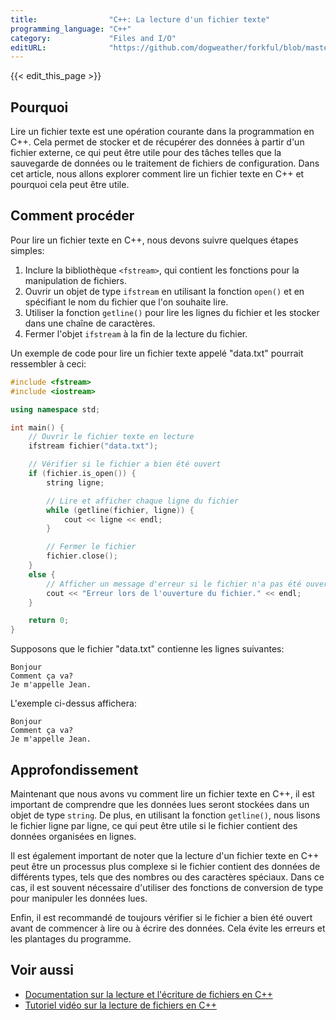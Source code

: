 ```yaml
---
title:                "C++: La lecture d'un fichier texte"
programming_language: "C++"
category:             "Files and I/O"
editURL:              "https://github.com/dogweather/forkful/blob/master/content/fr/cpp/reading-a-text-file.md"
---
```


{{< edit_this_page >}}

## Pourquoi

Lire un fichier texte est une opération courante dans la programmation en C++. Cela permet de stocker et de récupérer des données à partir d'un fichier externe, ce qui peut être utile pour des tâches telles que la sauvegarde de données ou le traitement de fichiers de configuration. Dans cet article, nous allons explorer comment lire un fichier texte en C++ et pourquoi cela peut être utile.

## Comment procéder

Pour lire un fichier texte en C++, nous devons suivre quelques étapes simples:

1. Inclure la bibliothèque `<fstream>`, qui contient les fonctions pour la manipulation de fichiers.
2. Ouvrir un objet de type `ifstream` en utilisant la fonction `open()` et en spécifiant le nom du fichier que l'on souhaite lire.
3. Utiliser la fonction `getline()` pour lire les lignes du fichier et les stocker dans une chaîne de caractères.
4. Fermer l'objet `ifstream` à la fin de la lecture du fichier.

Un exemple de code pour lire un fichier texte appelé "data.txt" pourrait ressembler à ceci:

```C++
#include <fstream>
#include <iostream>

using namespace std;

int main() {
    // Ouvrir le fichier texte en lecture
    ifstream fichier("data.txt");

    // Vérifier si le fichier a bien été ouvert
    if (fichier.is_open()) {
        string ligne;

        // Lire et afficher chaque ligne du fichier
        while (getline(fichier, ligne)) {
            cout << ligne << endl;
        }

        // Fermer le fichier
        fichier.close();
    }
    else {
        // Afficher un message d'erreur si le fichier n'a pas été ouvert
        cout << "Erreur lors de l'ouverture du fichier." << endl;
    }

    return 0;
}
```

Supposons que le fichier "data.txt" contienne les lignes suivantes:

```
Bonjour
Comment ça va?
Je m'appelle Jean.
```

L'exemple ci-dessus affichera:

```
Bonjour
Comment ça va?
Je m'appelle Jean.
```

## Approfondissement

Maintenant que nous avons vu comment lire un fichier texte en C++, il est important de comprendre que les données lues seront stockées dans un objet de type `string`. De plus, en utilisant la fonction `getline()`, nous lisons le fichier ligne par ligne, ce qui peut être utile si le fichier contient des données organisées en lignes.

Il est également important de noter que la lecture d'un fichier texte en C++ peut être un processus plus complexe si le fichier contient des données de différents types, tels que des nombres ou des caractères spéciaux. Dans ce cas, il est souvent nécessaire d'utiliser des fonctions de conversion de type pour manipuler les données lues.

Enfin, il est recommandé de toujours vérifier si le fichier a bien été ouvert avant de commencer à lire ou à écrire des données. Cela évite les erreurs et les plantages du programme.

## Voir aussi

- [Documentation sur la lecture et l'écriture de fichiers en C++](https://www.cplusplus.com/doc/tutorial/files/)
- [Tutoriel vidéo sur la lecture de fichiers en C++](https://youtu.be/w41pTGtH0Uw)